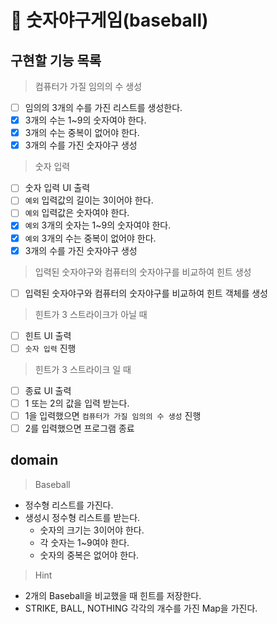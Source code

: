 # 📌 숫자야구게임(baseball)
## 구현할 기능 목록
> 컴퓨터가 가질 임의의 수 생성
- [ ] 임의의 3개의 수를 가진 리스트를 생성한다.
- [x] 3개의 수는 1~9의 숫자여야 한다.
- [x] 3개의 수는 중복이 없어야 한다.
- [x] 3개의 수를 가진 숫자야구 생성

> 숫자 입력
- [ ] 숫자 입력 UI 출력
- [ ] `예외` 입력값의 길이는 3이어야 한다.
- [ ] `예외` 입력값은 숫자여야 한다.
- [x] `예외` 3개의 숫자는 1~9의 숫자여야 한다.
- [x] `예외` 3개의 수는 중복이 없어야 한다.
- [x] 3개의 수를 가진 숫자야구 생성

> 입력된 숫자야구와 컴퓨터의 숫자야구를 비교하여 힌트 생성
- [ ] 입력된 숫자야구와 컴퓨터의 숫자야구를 비교하여 힌트 객체를 생성

> 힌트가 3 스트라이크가 아닐 때
- [ ] 힌트 UI 출력
- [ ] `숫자 입력` 진행

> 힌트가 3 스트라이크 일 때
- [ ] 종료 UI 출력
- [ ] 1 또는 2의 값을 입력 받는다.
- [ ] 1을 입력했으면 `컴퓨터가 가질 임의의 수 생성` 진행
- [ ] 2를 입력했으면 프로그램 종료

## domain
> Baseball
- 정수형 리스트를 가진다.
- 생성시 정수형 리스트를 받는다.
  - 숫자의 크기는 3이어야 한다.
  - 각 숫자는 1~9여야 한다.
  - 숫자의 중복은 없어야 한다.

> Hint
- 2개의 Baseball을 비교했을 때 힌트를 저장한다.
- STRIKE, BALL, NOTHING 각각의 개수를 가진 Map을 가진다.
